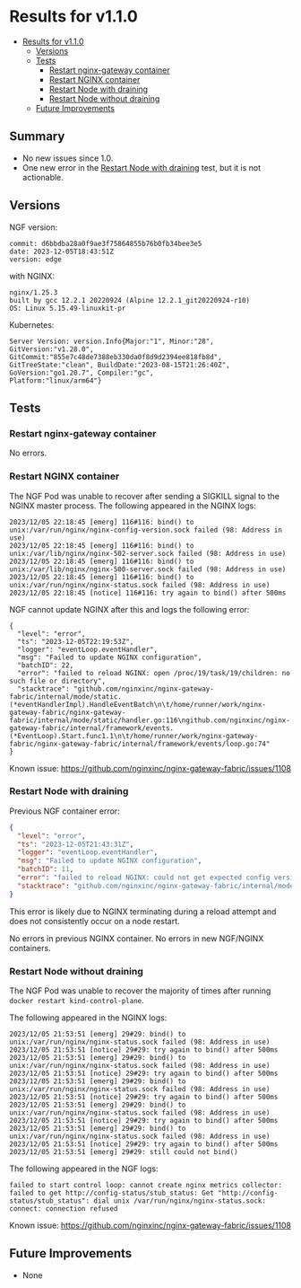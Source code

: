 # Results for v1.1.0

<!-- TOC -->
- [Results for v1.1.0](#results-for-v110)
  - [Versions](#versions)
  - [Tests](#tests)
    - [Restart nginx-gateway container](#restart-nginx-gateway-container)
    - [Restart NGINX container](#restart-nginx-container)
    - [Restart Node with draining](#restart-node-with-draining)
    - [Restart Node without draining](#restart-node-without-draining)
  - [Future Improvements](#future-improvements)
<!-- TOC -->


## Summary

- No new issues since 1.0.
- One new error in the [Restart Node with draining](#restart-node-with-draining) test, but it is not actionable.

## Versions

NGF version:


```text
commit: d6bbdba28a0f9ae3f75864855b76b0fb34bee3e5
date: 2023-12-05T18:43:51Z
version: edge
```

with NGINX:

```text
nginx/1.25.3
built by gcc 12.2.1 20220924 (Alpine 12.2.1_git20220924-r10)
OS: Linux 5.15.49-linuxkit-pr
```


Kubernetes:

```text
Server Version: version.Info{Major:"1", Minor:"28",
GitVersion:"v1.28.0",
GitCommit:"855e7c48de7388eb330da0f8d9d2394ee818fb8d",
GitTreeState:"clean", BuildDate:"2023-08-15T21:26:40Z",
GoVersion:"go1.20.7", Compiler:"gc",
Platform:"linux/arm64"}
```

## Tests

### Restart nginx-gateway container

No errors.

### Restart NGINX container

The NGF Pod was unable to recover after sending a SIGKILL signal to the NGINX master process.
The following appeared in the NGINX logs:

```text
2023/12/05 22:18:45 [emerg] 116#116: bind() to unix:/var/run/nginx/nginx-config-version.sock failed (98: Address in use)
2023/12/05 22:18:45 [emerg] 116#116: bind() to unix:/var/lib/nginx/nginx-502-server.sock failed (98: Address in use)
2023/12/05 22:18:45 [emerg] 116#116: bind() to unix:/var/lib/nginx/nginx-500-server.sock failed (98: Address in use)
2023/12/05 22:18:45 [emerg] 116#116: bind() to unix:/var/run/nginx/nginx-status.sock failed (98: Address in use)
2023/12/05 22:18:45 [notice] 116#116: try again to bind() after 500ms
```

NGF cannot update NGINX after this and logs the following error:

```text
{
  "level": "error",
  "ts": "2023-12-05T22:19:53Z",
  "logger": "eventLoop.eventHandler",
  "msg": "Failed to update NGINX configuration",
  "batchID": 22,
  "error": "failed to reload NGINX: open /proc/19/task/19/children: no such file or directory",
  "stacktrace": "github.com/nginxinc/nginx-gateway-fabric/internal/mode/static.(*eventHandlerImpl).HandleEventBatch\n\t/home/runner/work/nginx-gateway-fabric/nginx-gateway-fabric/internal/mode/static/handler.go:116\ngithub.com/nginxinc/nginx-gateway-fabric/internal/framework/events.(*EventLoop).Start.func1.1\n\t/home/runner/work/nginx-gateway-fabric/nginx-gateway-fabric/internal/framework/events/loop.go:74"
}
```

Known issue: https://github.com/nginxinc/nginx-gateway-fabric/issues/1108


### Restart Node with draining

Previous NGF container error:

```json
{
  "level": "error",
  "ts": "2023-12-05T21:43:31Z",
  "logger": "eventLoop.eventHandler",
  "msg": "Failed to update NGINX configuration",
  "batchID": 11,
  "error": "failed to reload NGINX: could not get expected config version 7: error getting client: Get \"http://config-version/version\": dial unix /var/run/nginx/nginx-config-version.sock: connect: no such file or directory",
  "stacktrace": "github.com/nginxinc/nginx-gateway-fabric/internal/mode/static.(*eventHandlerImpl).HandleEventBatch\n\t/home/runner/work/nginx-gateway-fabric/nginx-gateway-fabric/internal/mode/static/handler.go:116\ngithub.com/nginxinc/nginx-gateway-fabric/internal/framework/events.(*EventLoop).Start.func1.1\n\t/home/runner/work/nginx-gateway-fabric/nginx-gateway-fabric/internal/framework/events/loop.go:74"
}
```

This error is likely due to NGINX terminating during a reload attempt and does not consistently occur on a node restart.

No errors in previous NGINX container.
No errors in new NGF/NGINX containers.

### Restart Node without draining

The NGF Pod was unable to recover the majority of times after running `docker restart kind-control-plane`.

The following appeared in the NGINX logs:

```text
2023/12/05 21:53:51 [emerg] 29#29: bind() to unix:/var/run/nginx/nginx-status.sock failed (98: Address in use)
2023/12/05 21:53:51 [notice] 29#29: try again to bind() after 500ms
2023/12/05 21:53:51 [emerg] 29#29: bind() to unix:/var/run/nginx/nginx-status.sock failed (98: Address in use)
2023/12/05 21:53:51 [notice] 29#29: try again to bind() after 500ms
2023/12/05 21:53:51 [emerg] 29#29: bind() to unix:/var/run/nginx/nginx-status.sock failed (98: Address in use)
2023/12/05 21:53:51 [notice] 29#29: try again to bind() after 500ms
2023/12/05 21:53:51 [emerg] 29#29: bind() to unix:/var/run/nginx/nginx-status.sock failed (98: Address in use)
2023/12/05 21:53:51 [notice] 29#29: try again to bind() after 500ms
2023/12/05 21:53:51 [emerg] 29#29: bind() to unix:/var/run/nginx/nginx-status.sock failed (98: Address in use)
2023/12/05 21:53:51 [notice] 29#29: try again to bind() after 500ms
2023/12/05 21:53:51 [emerg] 29#29: still could not bind()
```

The following appeared in the NGF logs:

```text
failed to start control loop: cannot create nginx metrics collector: failed to get http://config-status/stub_status: Get "http://config-status/stub_status": dial unix /var/run/nginx/nginx-status.sock: connect: connection refused
```

Known issue: https://github.com/nginxinc/nginx-gateway-fabric/issues/1108

## Future Improvements

- None
